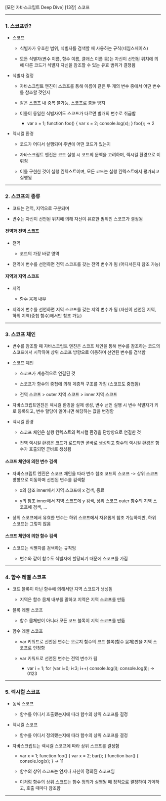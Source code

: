 [모던 자바스크립트 Deep Dive]
[13장] 스코프

---

### 1. 스코프란?

- 스코프

	- 식별자가 유효한 범위, 식별자를 검색할 때 사용하는 규칙(네임스페이스)
	
	- 모든 식별자(변수 이름, 함수 이름, 클래스 이름 등)는 자신이 선언된 위치에 의해 다른 코드가 식별자 자신을 참조할 수 있는 유효 범위가 결정됨

- 식별자 결정

	- 자바스크립트 엔진이 스코프를 통해 이름이 같은 두 개의 변수 중에서 어떤 변수를 참조할 것인지

	- 같은 스코프 내 중복 불가능, 스코프로 충돌 방지
	
	- 이름이 동일한 식별자여도 스코프가 다르면 별개의 변수로 취급함
	
		- var x = 1; function foo() { var x = 2; console.log(x); } foo(); -> 2

- 렉시컬 환경

	- 코드가 어디서 실행되며 주변에 어떤 코드가 있는지
	
	- 자바스크립트 엔진은 코드 실행 시 코드의 문맥을 고려하며, 렉시컬 환경으로 이뤄짐
	
	- 이를 구현한 것이 실행 컨텍스트이며, 모든 코드는 실행 컨텍스트에서 평가되고 실행됨

---

### 2. 스코프의 종류

- 코드는 전역, 지역으로 구분되며

- 변수는 자신이 선언된 위치에 의해 자신이 유효한 범위인 스코프가 결정됨

#### 전역과 전역 스코프

- 전역

	- 코드의 가장 바깥 영역
	
- 전역에 변수를 선언하면 전역 스코프를 갖는 전역 변수가 됨 (어디서든지 참조 가능)

#### 지역과 지역 스코프

- 지역

	- 함수 몸체 내부
	
- 지역에 변수를 선언하면 지역 스코프를 갖는 지역 변수가 됨 (자신이 선언된 지역, 하위 지역(중첩 함수)에서만 참조 가능)

---

### 3. 스코프 체인

- 변수를 참조할 때 자바스크립트 엔진은 스코프 체인을 통해 변수를 참조하는 코드의 스코프에서 시작하여 상위 스코프 방향으로 이동하며 선언된 변수를 검색함

- 스코프 체인

	- 스코프가 계층적으로 연결된 것
	
	- 스코프가 함수의 중첩에 의해 계층적 구조를 가짐 (스코프도 중첩됨)
	
	- 전역 스코프 > outer 지역 스코프 > inner 지역 스코프

- 자바스크립트엔진은 렉시컬 환경을 실제 생성, 변수 선언 실행 시 변수 식별자가 키로 등록되고, 변수 할당이 일어나면 해당하는 값을 변경함

- 렉시컬 환경

	- 스코프 체인은 실행 컨텍스트의 렉시컬 환경을 단방향으로 연결한 것
	
	- 전역 렉시컬 환경은 코드가 로드되면 곧바로 생성되고 함수의 렉시컬 환경은 함수가 호출되면 곧바로 생성됨
	
#### 스코프 체인에 의한 변수 검색

- 자바스크립트 엔진은 스코프 체인을 따라 변수 참조 코드의 스코프 -> 상위 스코프 방향으로 이동하며 선언된 변수를 검색함

	- x의 참조 inner에서 지역 스코프에 x 검색, 종료
	
	- y의 참조 inner에서 지역 스코프에 y 검색, 상위 스코프 outer 함수의 지역 스코프에 검색, ...

- 상위 스코프에서 유효한 변수는 하위 스코프에서 자유롭게 참조 가능하지만, 하위 스코프는 그렇지 않음

#### 스코프 체인에 의한 함수 검색

- 스코프는 식별자를 검색하는 규칙임

	- 변수와 같이 함수도 식별자에 할당되기 때문에 스코프를 가짐

---

### 4. 함수 레벨 스코프

- 코드 블록이 아닌 함수에 의해서만 지역 스코프가 생성됨

	- 지역은 함수 몸체 내부를 말하고 지역은 지역 스코프를 만듦
	
- 블록 레벨 스코프

	- 함수 몸체만이 아니라 모든 코드 블록이 지역 스코프를 만듦
	
- 함수 레벨 스코프

	- var 키워드로 선언된 변수는 오로지 함수의 코드 블록(함수 몸체)만을 지역 스코프로 인정함

	- var 키워드로 선언된 변수는 전역 변수가 됨
	
		- var i = 1; for (var i=0; i<3; i++) console.log(i); console.log(i); -> 0123
---

### 5. 렉시컬 스코프

- 동적 스코프

	- 함수를 어디서 호출했는지에 따라 함수의 상위 스코프를 결정
	
- 렉시컬 스코프

	- 함수를 어디서 정의했는지에 따라 함수의 상위 스코프를 결정

- 자바스크립트는 렉시컬 스코프에 따라 상위 스코프를 결정함

	- var x = 1; function foo() { var x = 2; bar(); } function bar() { console.log(x); } -> 11

	- 함수의 상위 스코프는 언제나 자신이 정의된 스코프임
	
	- 이처럼 함수의 상위 스코프는 함수 정의가 실행될 때 정적으로 결정하여 기억하고, 호출 때마다 참조함

---
